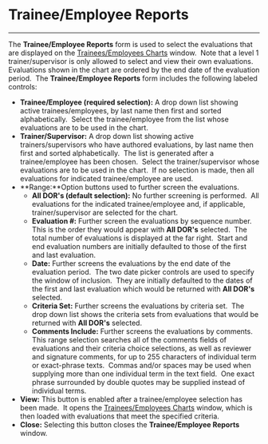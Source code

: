 # Trainee/Employee Reports 
---

The **Trainee/Employee Reports** form is used to select the evaluations 
that are displayed on the [Trainees/Employees 
Charts](<7mi8.md>) window.&nbsp; Note that a level 1 trainer/supervisor is only allowed 
to select and view their own evaluations.&nbsp; Evaluations shown in the chart are 
ordered by the end date of the evaluation period.&nbsp; The **Trainee/Employee Reports** form includes the following labeled controls:

- **Trainee/Employee (required selection):** A drop down list showing 
active trainees/employees, by last name then first and sorted 
alphabetically.&nbsp; Select the trainee/employee from the list whose evaluations 
are to be used in the chart.
- **Trainer/Supervisor:** A drop down list showing active 
trainers/supervisors who have authored evaluations, by last name then first 
and sorted alphabetically.&nbsp; The list is generated after a 
trainee/employee has been chosen.&nbsp; Select the trainer/supervisor whose evaluations 
are to be used in the chart.&nbsp; If no selection is made, then all evaluations for 
  indicated trainee/employee are used.
- **Range:**Option buttons used to further screen the evaluations.
    - **All DOR's (default selection):** No further screening is performed.&nbsp; 
All evaluations for the indicated trainee/employee and, if applicable, 
trainer/supervisor are selected for the chart.
    - **Evaluation #:** Further screen the evaluations by sequence number.&nbsp; 
This is the order they would appear with **All DOR's** selected.&nbsp; 
The total number of evaluations is displayed at the far right.&nbsp; Start 
and end evaluation numbers are initially defaulted to those of the first and 
last evaluation.
    - **Date:** Further screens the evaluations by the end date of the 
evaluation period.&nbsp; The two date picker controls are used to specify 
the window of inclusion.&nbsp; They are initially defaulted to the dates of 
the first and last evaluation which would be returned with **All DOR's** 
selected.
    - **Criteria Set:** Further screens the evaluations by criteria set.&nbsp; 
The drop down list shows the criteria sets from evaluations that would be 
returned with **All DOR's** selected.
    - **Comments Include:** Further screens the evaluations by comments.&nbsp; This 
range selection searches all of the comments fields of evaluations and their criteria 
choice selections, as well as reviewer and signature comments, for up to 255 characters 
of individual term or exact-phrase texts.&nbsp; Commas and/or spaces may be used when 
supplying more than one individual term in the text field.&nbsp; One exact phrase 
surrounded by double quotes may be supplied instead of individual terms.
- **View:** This button is enabled after a trainee/employee selection 
has been made.&nbsp; It opens the [Trainees/Employees 
Charts](<7mi8.md>) window, which is then loaded with evaluations that meet the 
specified criteria.
- **Close:** Selecting this button closes the **Trainee/Employee Reports** window.